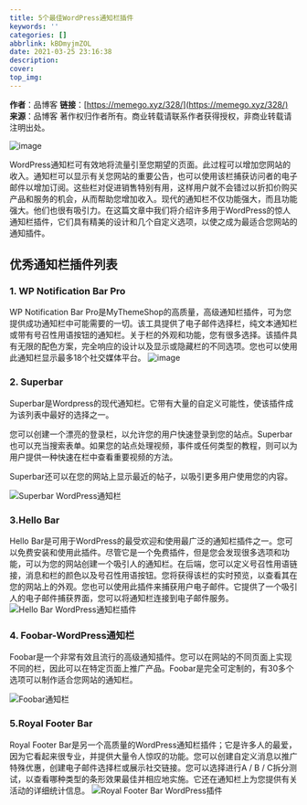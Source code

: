 ```yaml
---
title: 5个最佳WordPress通知栏插件
keywords: ''
categories: []
abbrlink: kBDmyjmZOL
date: 2021-03-25 23:16:38
description:
cover:
top_img:
---
```


**作者**：品博客
**链接**：[https://memego.xyz/328/](https://memego.xyz/328/)
**来源**：品博客
著作权归作者所有。商业转载请联系作者获得授权，非商业转载请注明出处。

![image](https://upload-images.jianshu.io/upload_images/19646892-045cac48c6e1b013?imageMogr2/auto-orient/strip%7CimageView2/2/w/1240)

WordPress通知栏可有效地将流量引至您期望的页面。此过程可以增加您网站的收入。通知栏可以显示有关您网站的重要公告，也可以使用该栏捕获访问者的电子邮件以增加订阅。这些栏对促进销售特别有用，这样用户就不会错过以折扣价购买产品和服务的机会，从而帮助您增加收入。现代的通知栏不仅功能强大，而且功能强大。他们也很有吸引力。在这篇文章中我们将介绍许多用于WordPress的惊人通知栏插件，它们具有精美的设计和几个自定义选项，以使之成为最适合您网站的通知插件。

## 优秀通知栏插件列表

### 1. WP Notification Bar Pro

WP Notification Bar Pro是MyThemeShop的高质量，高级通知栏插件，可为您提供成功通知栏中可能需要的一切。该工具提供了电子邮件选择栏，纯文本通知栏或带有号召性用语按钮的通知栏。关于栏的外观和功能，您有很多选择。该插件具有无限的配色方案，完全响应的设计以及显示或隐藏栏的不同选项。您也可以使用此通知栏显示最多18个社交媒体平台。
![image](https://upload-images.jianshu.io/upload_images/19646892-534542593d9f7316?imageMogr2/auto-orient/strip%7CimageView2/2/w/1240)

### 2. Superbar

Superbar是Wordpress的现代通知栏。它带有大量的自定义可能性，使该插件成为该列表中最好的选择之一。

您可以创建一个漂亮的登录栏，以允许您的用户快速登录到您的站点。Superbar也可以充当搜索表单。如果您的站点处理视频，事件或任何类型的教程，则可以为用户提供一种快速在栏中查看重要视频的方法。

Superbar还可以在您的网站上显示最近的帖子，以吸引更多用户使用您的内容。

![Superbar WordPress通知栏](https://upload-images.jianshu.io/upload_images/19646892-f95f34404cebbe45?imageMogr2/auto-orient/strip%7CimageView2/2/w/1240)

### 3.Hello Bar

Hello Bar是可用于WordPress的最受欢迎和使用最广泛的通知栏插件之一。您可以免费安装和使用此插件。尽管它是一个免费插件，但是您会发现很多选项和功能，可以为您的网站创建一个吸引人的通知栏。在后端，您可以定义号召性用语链接，消息和栏的颜色以及号召性用语按钮。您将获得该栏的实时预览，以查看其在您的网站上的外观。您也可以使用此插件来捕获用户电子邮件。它提供了一个吸引人的电子邮件捕获界面，您可以将通知栏连接到电子邮件服务。
![Hello Bar WordPress通知栏插件](https://upload-images.jianshu.io/upload_images/19646892-2e4040490a511c69?imageMogr2/auto-orient/strip%7CimageView2/2/w/1240)

### 4. Foobar-WordPress通知栏

Foobar是一个非常有效且流行的高级通知插件。您可以在网站的不同页面上实现不同的栏，因此可以在特定页面上推广产品。Foobar是完全可定制的，有30多个选项可以制作适合您网站的通知栏。

![Foobar通知栏](https://upload-images.jianshu.io/upload_images/19646892-c7fdc4a9773003b2?imageMogr2/auto-orient/strip%7CimageView2/2/w/1240)

### 5.Royal Footer Bar

Royal Footer Bar是另一个高质量的WordPress通知栏插件；它是许多人的最爱，因为它看起来很专业，并提供大量令人惊叹的功能。您可以创建自定义消息以推广特殊优惠，创建电子邮件选择栏或展示社交链接。您可以选择进行A / B / C拆分测试，以查看哪种类型的条形效果最佳并相应地实施。它还在通知栏上为您提供有关活动的详细统计信息。
![Royal Footer Bar WordPress插件](https://upload-images.jianshu.io/upload_images/19646892-602fe2ebec8e5d82?imageMogr2/auto-orient/strip%7CimageView2/2/w/1240)
